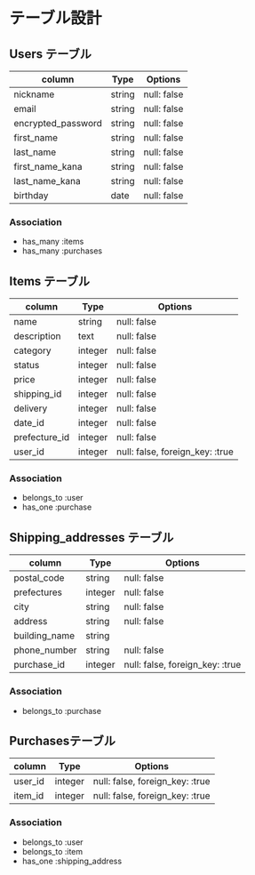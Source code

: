 
# テーブル設計

## Users テーブル

| column              | Type   | Options     |
|---------------------|--------|-------------|
| nickname            | string | null: false |
| email               | string | null: false |
| encrypted_password  | string | null: false |
| first_name          | string | null: false |
| last_name           | string | null: false |
| first_name_kana     | string | null: false |
| last_name_kana      | string | null: false |
| birthday            | date   | null: false |


### Association

- has_many   :items
- has_many   :purchases

## Items テーブル

| column              | Type    | Options                         |
|---------------------|---------|---------------------------------|
| name                | string  | null: false                     |
| description         | text    | null: false                     |
| category            | integer | null: false                     |
| status              | integer | null: false                     |
| price               | integer | null: false                     |
| shipping_id         | integer | null: false                     |
| delivery            | integer | null: false                     |
| date_id             | integer | null: false                     |
| prefecture_id       | integer | null: false                     |
| user_id             | integer | null: false, foreign_key: :true |

### Association

- belongs_to :user
- has_one    :purchase

## Shipping_addresses テーブル

| column               | Type    | Options                         |
|----------------------|---------|---------------------------------|
| postal_code          | string  | null: false                     |
| prefectures          | integer | null: false                     |
| city                 | string  | null: false                     |
| address              | string  | null: false                     |
| building_name        | string  |                                 |
| phone_number         | string  | null: false                     |
| purchase_id          | integer | null: false, foreign_key: :true |

### Association

- belongs_to :purchase

## Purchasesテーブル

| column                | Type    | Options                         |
|-----------------------|---------|---------------------------------|
| user_id               | integer | null: false, foreign_key: :true |
| item_id               | integer | null: false, foreign_key: :true |

### Association

- belongs_to :user
- belongs_to :item
- has_one    :shipping_address
